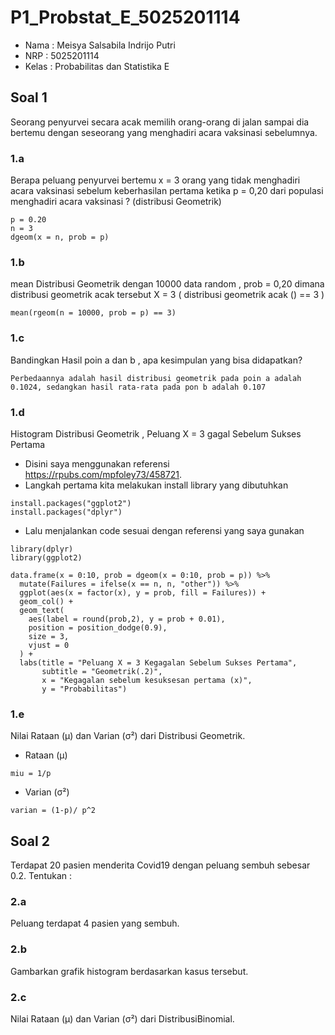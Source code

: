 # P1_Probstat_E_5025201114

* Nama  : Meisya Salsabila Indrijo Putri 
* NRP   : 5025201114
* Kelas : Probabilitas dan Statistika E

## Soal 1
Seorang penyurvei secara acak memilih orang-orang di jalan sampai dia bertemu dengan seseorang yang menghadiri acara vaksinasi sebelumnya.
### 1.a
Berapa peluang penyurvei bertemu x = 3 orang yang tidak menghadiri acara vaksinasi sebelum keberhasilan pertama ketika p = 0,20 dari populasi menghadiri acara vaksinasi ? (distribusi Geometrik)
```
p = 0.20
n = 3
dgeom(x = n, prob = p)
```
### 1.b
mean Distribusi Geometrik dengan 10000 data random , prob = 0,20 dimana distribusi geometrik acak tersebut X = 3 ( distribusi geometrik acak () == 3 )
```
mean(rgeom(n = 10000, prob = p) == 3)
```
### 1.c
Bandingkan Hasil poin a dan b , apa kesimpulan yang bisa didapatkan?
``` 
Perbedaannya adalah hasil distribusi geometrik pada poin a adalah 0.1024, sedangkan hasil rata-rata pada pon b adalah 0.107 
```
### 1.d
Histogram Distribusi Geometrik , Peluang X = 3 gagal Sebelum Sukses Pertama
* Disini saya menggunakan referensi https://rpubs.com/mpfoley73/458721.
* Langkah pertama kita melakukan install library yang dibutuhkan
```
install.packages("ggplot2")
install.packages("dplyr")
```
* Lalu menjalankan code sesuai dengan referensi yang saya gunakan
```
library(dplyr)
library(ggplot2)

data.frame(x = 0:10, prob = dgeom(x = 0:10, prob = p)) %>%
  mutate(Failures = ifelse(x == n, n, "other")) %>%
  ggplot(aes(x = factor(x), y = prob, fill = Failures)) +
  geom_col() +
  geom_text(
    aes(label = round(prob,2), y = prob + 0.01),
    position = position_dodge(0.9),
    size = 3,
    vjust = 0
  ) +
  labs(title = "Peluang X = 3 Kegagalan Sebelum Sukses Pertama",
       subtitle = "Geometrik(.2)",
       x = "Kegagalan sebelum kesuksesan pertama (x)",
       y = "Probabilitas")
```
### 1.e
Nilai Rataan (μ) dan Varian (σ²) dari Distribusi Geometrik.
* Rataan (μ) 
```
miu = 1/p
```
* Varian (σ²)
```
varian = (1-p)/ p^2
```

## Soal 2
Terdapat 20 pasien menderita Covid19 dengan peluang sembuh sebesar 0.2. Tentukan :
### 2.a
Peluang terdapat 4 pasien yang sembuh.

### 2.b
Gambarkan grafik histogram berdasarkan kasus tersebut.

### 2.c
Nilai Rataan (μ) dan Varian (σ²) dari DistribusiBinomial.
